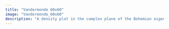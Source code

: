 ```yaml
---
title: "Vandermonde 60x60"
image: "Vandermonde_60x60"
description: "A density plot in the complex plane of the Bohemian eigenvalues of a sample of 50 million 60x60 Vandermonde matrices with entries sampled from {-1, 0, 1}. Color represents the eigenvalue density. Viewed on [-10-30i, 30+20i]. Plot produced by Tiam Koukpari."
---
```

